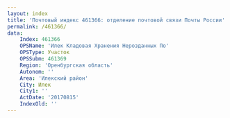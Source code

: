 ```yaml
---
layout: index
title: 'Почтовый индекс 461366: отделение почтовой связи Почты России'
permalink: /461366/
data:
    Index: 461366
    OPSName: 'Илек Кладовая Хранения Нерозданных По'
    OPSType: Участок
    OPSSubm: 461369
    Region: 'Оренбургская область'
    Autonom: ''
    Area: 'Илекский район'
    City: Илек
    City1: ''
    ActDate: '20170815'
    IndexOld: ''
---
```

